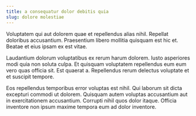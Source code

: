 ```yaml
---
title: a consequatur dolor debitis quia
slug: dolore molestiae
---
```


Voluptatem qui aut dolorem quae et repellendus alias nihil. Repellat doloribus accusantium. Praesentium libero mollitia quisquam est hic et. Beatae et eius ipsam ex est vitae.

Laudantium dolorum voluptatibus ex rerum harum dolorem. Iusto asperiores modi quia non soluta culpa. Et quisquam voluptatem repellendus eum eum vero quas officia sit. Est quaerat a. Repellendus rerum delectus voluptate et et suscipit tempore.

Eos repellendus temporibus error voluptas est nihil. Qui laborum sit dicta excepturi commodi ut dolorem. Quisquam autem voluptas accusantium aut in exercitationem accusantium. Corrupti nihil quos dolor itaque. Officia inventore non ipsum maxime tempora eum ad dolor inventore.
